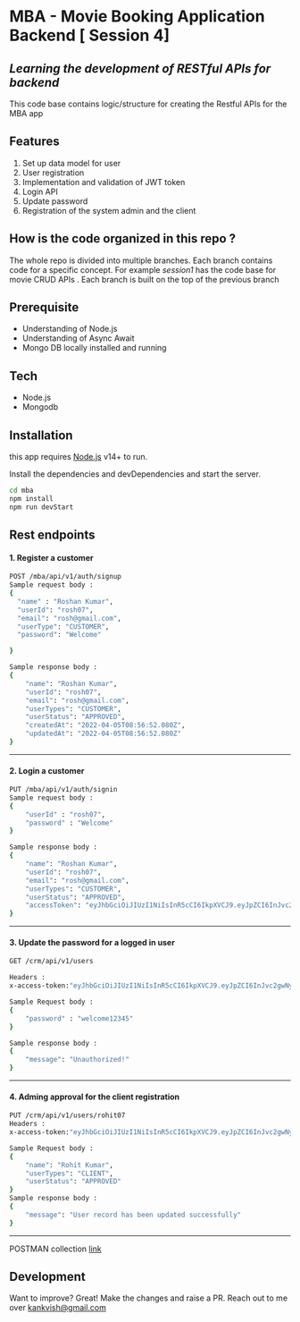 # MBA - Movie Booking Application  Backend [ Session 4]
## _Learning the development of RESTful APIs for backend_ 

This code base contains logic/structure  for creating the Restful APIs for the MBA app
## Features
1. Set up data model for user 
2. User registration
3. Implementation and validation of JWT token
4. Login API
5. Update password
6. Registration of the system admin and the client


## How is the code organized in this repo ?
The whole repo is divided into multiple branches. Each branch contains code for a specific concept. For example _session1_ has the code base for movie CRUD APIs . Each branch is built on the top of the previous branch

## Prerequisite
- Understanding of Node.js
- Understanding of Async Await
- Mongo DB locally installed and running

## Tech
- Node.js
- Mongodb


## Installation

this app requires [Node.js](https://nodejs.org/) v14+ to run.

Install the dependencies and devDependencies and start the server.

```sh
cd mba
npm install
npm run devStart
```


## Rest endpoints
#### 1. Register a customer 

```sh
POST /mba/api/v1/auth/signup
Sample request body :
{
  "name" : "Roshan Kumar",
  "userId": "rosh07",
  "email": "rosh@gmail.com",
  "userType": "CUSTOMER",
  "password": "Welcome"

}

Sample response body :
{
    "name": "Roshan Kumar",
    "userId": "rosh07",
    "email": "rosh@gmail.com",
    "userTypes": "CUSTOMER",
    "userStatus": "APPROVED",
    "createdAt": "2022-04-05T08:56:52.080Z",
    "updatedAt": "2022-04-05T08:56:52.080Z"
}
```


---
#### 2. Login a customer

```sh
PUT /mba/api/v1/auth/signin
Sample request body :
{
    "userId" : "rosh07", 
    "password" : "Welcome"
}

Sample response body :
{
    "name": "Roshan Kumar",
    "userId": "rosh07",
    "email": "rosh@gmail.com",
    "userTypes": "CUSTOMER",
    "userStatus": "APPROVED",
    "accessToken": "eyJhbGciOiJIUzI1NiIsInR5cCI6IkpXVCJ9.eyJpZCI6InJvc2gwNyIsImlhdCI6MTY0OTE0OTA0MCwiZXhwIjoxNjQ5MTQ5MTYwfQ.6kKDzImMvJ8qlGQQk6p3LUfifCjW4MRvlR2R5ELIRGc"
}

```
---
#### 3. Update the password for a logged in user
```sh
GET /crm/api/v1/users

Headers :
x-access-token:"eyJhbGciOiJIUzI1NiIsInR5cCI6IkpXVCJ9.eyJpZCI6InJvc2gwNyIsImlhdCI6MTY0OTE0OTA0MCwiZXhwIjoxNjQ5MTQ5MTYwfQ.6kKDzImMvJ8qlGQQk6p3LUfifCjW4MRvlR2R5ELIRGc"

Sample Request body :
{
    "password" : "welcome12345"
}

Sample response body :
{
    "message": "Unauthorized!"
}
```
---
#### 4. Adming approval for the client registration
```sh
PUT /crm/api/v1/users/rohit07
Headers :
x-access-token:"eyJhbGciOiJIUzI1NiIsInR5cCI6IkpXVCJ9.eyJpZCI6InJvc2gwNyIsImlhdCI6MTY0OTE0OTA0MCwiZXhwIjoxNjQ5MTQ5MTYwfQ.6kKDzImMvJ8qlGQQk6p3LUfifCjW4MRvlR2R5ELIRGc"

Sample Request body :
{
    "name": "Rohit Kumar",
    "userTypes": "CLIENT",
    "userStatus": "APPROVED"
}
Sample response body :
{
    "message": "User record has been updated successfully"
}
```

---


POSTMAN collection [link](https://www.getpostman.com/collections/281573b2ce823fc6d2d9)


## Development

Want to improve? Great!
Make the changes and raise a PR. Reach out to me over kankvish@gmail.com

